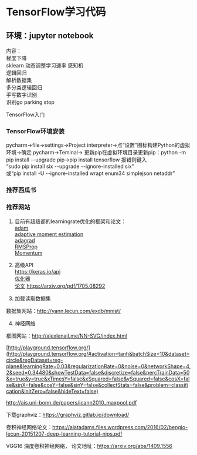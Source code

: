 # TensorFlow学习代码
## 环境：jupyter notebook
内容：  
梯度下降  
sklearn
动态调整学习速率
感知机  
逻辑回归  
解析数据集  
多分类逻辑回归  
手写数字识别  
识别go parking stop

TensorFlow入门  

### TensorFlow环境安装
pycharm→file→settings→Project interpreter→点“设置”图标构建Python的虚拟环境→确定
pycharm→Teminal→ 更新pip在虚拟环境目录更新pip：python -m pip install --upgrade pip→pip install tensorflow 
报错则键入  
“sudo pip install six --upgrade --ignore-installed six”  
或“pip install -U --ignore-installed wrapt enum34 simplejson netaddr”

### 推荐西瓜书

### 推荐网站
1. 目前有超级都的learningrate优化的框架和论文：  
[adam](https://ruder.io/optimizing-gradient-descent/)  
[adaptive moment estimation](https://arxiv.org/pdf/1412.6980.pdf)  
[adagrad](https://medium.com/konvergen/an-introduction-to-adagrad-f130ae871827)  
[RMSProp](https://towardsdatascience.com/understanding-rmsprop-faster-neural-network-learning-62e116fcf29a)  
[Momentum](https://engmrk.com/gradient-descent-with-momentum/)  

2. 高级API  
https://keras.io/api  
[优化器](https://keras.io/api/optimizers/)  
[论文](https://paper.nips.cc/paper/7003-the-marginal-value-of-adaptive-gradient-methods-in-machine-learning.pdf)
[https://arxiv.org/pdf/1705.08292 ](https://arxiv.org/pdf/1705.08292)

3. 加载读取数据集

数据集网站：http://yann.lecun.com/exdb/mnist/

4. 神经网络

框图网站：http://alexlenail.me/NN-SVG/index.html

[http://playground.tensorflow.org/](http://playground.tensorflow.org/#activation=tanh&batchSize=10&dataset=circle&regDataset=reg-plane&learningRate=0.03&regularizationRate=0&noise=0&networkShape=4,2&seed=0.34480&showTestData=false&discretize=false&percTrainData=50&x=true&y=true&xTimesY=false&xSquared=false&ySquared=false&cosX=false&sinX=false&cosY=false&sinY=false&collectStats=false&problem=classification&initZero=false&hideText=false)

http://ais.uni-bonn.de/papers/icann2010_maxpool.pdf

下载graphviz：https://graphviz.gitlab.io/download/

卷积神经网络论文：https://aiatadams.files.wordpress.com/2016/02/bengio-lecun-20151207-deep-learning-tutorial-nips.pdf

VGG16 深度卷积神经网络， 论文地址：https://arxiv.org/abs/1409.1556